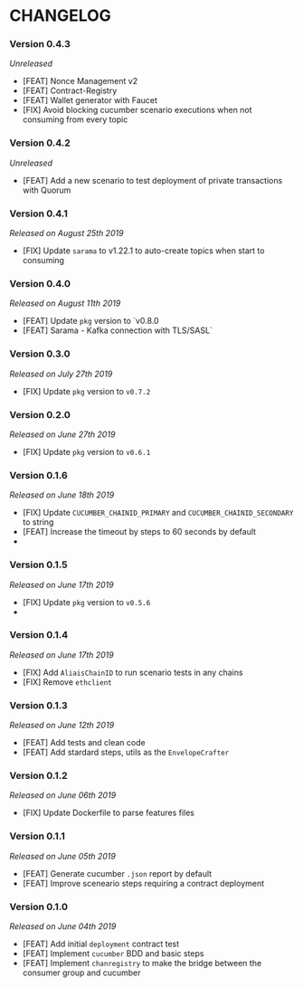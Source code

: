 # CHANGELOG

### Version 0.4.3

*Unreleased*

- [FEAT] Nonce Management v2
- [FEAT] Contract-Registry
- [FEAT] Wallet generator with Faucet
- [FIX] Avoid blocking cucumber scenario executions when not consuming from every topic
 
### Version 0.4.2

*Unreleased*

- [FEAT] Add a new scenario to test deployment of private transactions with Quorum

### Version 0.4.1

*Released on August 25th 2019*

- [FIX] Update `sarama` to v1.22.1 to auto-create topics when start to consuming 

### Version 0.4.0

*Released on August 11th 2019*

- [FEAT] Update `pkg` version to `v0.8.0
- [FEAT] Sarama - Kafka connection with TLS/SASL`

### Version 0.3.0

*Released on July 27th 2019*

- [FIX] Update `pkg` version to `v0.7.2`

### Version 0.2.0

*Released on June 27th 2019*

- [FIX] Update `pkg` version to `v0.6.1`

### Version 0.1.6

*Released on June 18th 2019*

- [FIX] Update `CUCUMBER_CHAINID_PRIMARY` and `CUCUMBER_CHAINID_SECONDARY` to string
- [FEAT] Increase the timeout by steps to 60 seconds by default
- 
### Version 0.1.5

*Released on June 17th 2019*

- [FIX] Update `pkg` version to `v0.5.6`
- 
### Version 0.1.4

*Released on June 17th 2019*

- [FIX] Add `AliaisChainID` to run scenario tests in any chains
- [FIX] Remove `ethclient`
  
### Version 0.1.3

*Released on June 12th 2019*

- [FEAT] Add tests and clean code
- [FEAT] Add stardard steps, utils as the `EnvelopeCrafter`
  
### Version 0.1.2

*Released on June 06th 2019*

- [FIX] Update Dockerfile to parse features files

### Version 0.1.1

*Released on June 05th 2019*

- [FEAT] Generate cucumber `.json` report by default
- [FEAT] Improve sceneario steps requiring a contract deployment

### Version 0.1.0

*Released on June 04th 2019*

- [FEAT] Add initial `deployment` contract test
- [FEAT] Implement `cucumber` BDD and basic steps
- [FEAT] Implement `chanregistry` to make the bridge between the consumer group and cucumber